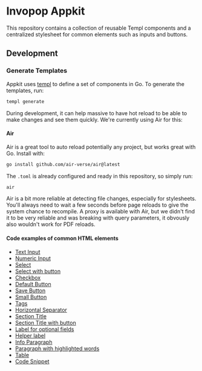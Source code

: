 # Invopop Appkit

This repository contains a collection of reusable Templ components and a centralized stylesheet for common elements such as inputs and buttons.

## Development

### Generate Templates

Appkit uses [templ](https://templ.guide/) to define a set of components in Go. To generate the templates, run:

```bash
templ generate
```

During development, it can help massive to have hot reload to be able to make changes and see them quickly. We're currently using Air for this:

#### Air

Air is a great tool to auto reload potentially any project, but works great with Go. Install with:

```bash
go install github.com/air-verse/air@latest
```

The `.toml` is already configured and ready in this repository, so simply run:

```bash
air
```

Air is a bit more reliable at detecting file changes, especially for stylesheets. You'll always need to wait a few seconds before page reloads to give the system chance to recompile. A proxy is available with Air, but we didn't find it to be very reliable and was breaking with query parameters, it obvously also wouldn't work for PDF reloads.

#### Code examples of common HTML elements

- [Text Input](https://codepen.io/javiermartinez/pen/ZEdYXLr)
- [Numeric Input](https://codepen.io/javiermartinez/pen/bGPNoEe)
- [Select](https://codepen.io/javiermartinez/pen/mdZyByN)
- [Select with button](https://codepen.io/javiermartinez/pen/XWwvaxy)
- [Checkbox](https://codepen.io/javiermartinez/pen/NWZPapd)
- [Default Button](https://codepen.io/javiermartinez/pen/bGPNorg)
- [Save Button](https://codepen.io/javiermartinez/pen/rNEaGGK)
- [Small Button](https://codepen.io/javiermartinez/pen/MWMYEOQ)
- [Tags](https://codepen.io/javiermartinez/pen/mdZyBwy)
- [Horizontal Separator](https://codepen.io/javiermartinez/pen/LYKEzeo)
- [Section Title](https://codepen.io/javiermartinez/pen/jOjEGzG)
- [Section Title with button](https://codepen.io/javiermartinez/pen/vYqEerO)
- [Label for optional fields](https://codepen.io/javiermartinez/pen/BagyvyG)
- [Helper label](https://codepen.io/javiermartinez/pen/RwzNLyW)
- [Info Paragraph](https://codepen.io/javiermartinez/pen/MWMYZWW)
- [Paragraph with highlighted words](https://codepen.io/javiermartinez/pen/dyBPVjb)
- [Table](https://codepen.io/javiermartinez/pen/MWMYEBG)
- [Code Snippet](https://codepen.io/javiermartinez/pen/YzoPrJX)
